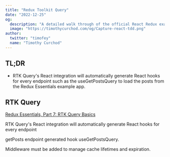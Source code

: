 ```yaml
---
title: "Redux Toolkit Query"
date: "2022-12-25"
og:
  description: "A detailed walk through of the official React Redux example app using TypeScript and unit testing"
  image: "https://timothycurchod.com/og/Capture-react-tdd.png"
author:
  twitter: "timofey"
  name: "Timothy Curchod"
---
```


## TL;DR

- RTK Query's React integration will automatically generate React hooks for every endpoint such as the useGetPostsQuery to load the posts from the Redux Essentials example app.

## RTK Query

[Redux Essentials, Part 7: RTK Query Basics](https://redux.js.org/tutorials/essentials/part-7-rtk-query-basics)

RTK Query's React integration will automatically generate React hooks for every endpoint  

getPosts endpoint generated hook useGetPostsQuery.  

Middleware must be added to manage cache lifetimes and expiration.  
